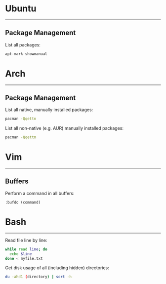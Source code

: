 # Ubuntu
--------------------------------------------------

## Package Management

List all packages: 
```bash
apt-mark showmanual
```

# Arch
--------------------------------------------------

## Package Management
List all native, manually installed packages:
```bash
pacman -Qqettn
```

List all non-native (e.g. AUR) manually installed packages:
```bash
pacman -Qqettm
```
# Vim
--------------------------------------------------

## Buffers
Perform a command in all buffers:
```vim
:bufdo (command)
```

# Bash
--------------------------------------------------
Read file line by line:
```bash
while read line; do
  echo $line
done < myfile.txt
```


Get disk usage of all (including hidden) directories:
```bash
du -ahd1 (directory) | sort -h
```
